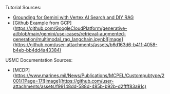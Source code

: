 Tutorial Sources:
* [Grounding for Gemini with Vertex AI Search and DIY RAG](https://youtu.be/v4s5eU2tfd4?si=tAOG29xhoMX-63Wv)
* [Github Example from GCP](https://github.com/GoogleCloudPlatform/generative-ai/blob/main/gemini/use-cases/retrieval-augmented-generation/multimodal_rag_langchain.ipynb![image](https://github.com/user-attachments/assets/b6d163d6-b41f-4058-b4eb-bb4dd4a43384)

USMC Documentation Sources:
* [MCDP](https://www.marines.mil/News/Publications/MCPEL/Custompubtype/2001/?Page=17![image](https://github.com/user-attachments/assets/f99148dd-588d-485b-b92b-d2ffff83a91c)
